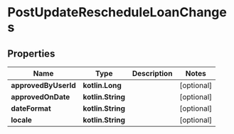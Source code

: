 
# PostUpdateRescheduleLoanChanges

## Properties
| Name | Type | Description | Notes |
| ------------ | ------------- | ------------- | ------------- |
| **approvedByUserId** | **kotlin.Long** |  |  [optional] |
| **approvedOnDate** | **kotlin.String** |  |  [optional] |
| **dateFormat** | **kotlin.String** |  |  [optional] |
| **locale** | **kotlin.String** |  |  [optional] |



